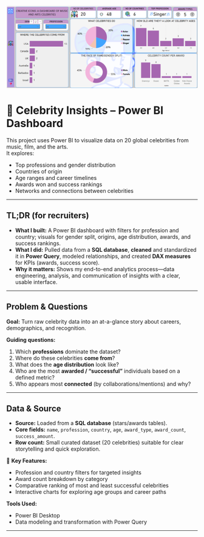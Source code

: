 ![Celebrity Insights Dashboard](https://github.com/Charles-Amegashie/famous-people-data-visualization-powerbi/blob/main/FAMOUS%20PEOPLE.png)

# 🌟 Celebrity Insights – Power BI Dashboard

This project uses Power BI to visualize data on 20 global celebrities from music, film, and the arts.  
It explores:
- Top professions and gender distribution
- Countries of origin
- Age ranges and career timelines
- Awards won and success rankings
- Networks and connections between celebrities

---

## TL;DR (for recruiters)
- **What I built:** A Power BI dashboard with filters for profession and country; visuals for gender split, origins, age distribution, awards, and success rankings.
- **What I did:** Pulled data from a **SQL database**, **cleaned** and standardized it in **Power Query**, modeled relationships, and created **DAX measures** for KPIs (awards, success score).
- **Why it matters:** Shows my end-to-end analytics process—data engineering, analysis, and communication of insights with a clear, usable interface.

---
## Problem & Questions
**Goal:** Turn raw celebrity data into an at-a-glance story about careers, demographics, and recognition.

**Guiding questions:**
1. Which **professions** dominate the dataset?
2. Where do these celebrities **come from**?
3. What does the **age distribution** look like?
4. Who are the most **awarded / “successful”** individuals based on a defined metric?
5. Who appears most **connected** (by collaborations/mentions) and why?

---

## Data & Source
- **Source:** Loaded from a **SQL database** (stars/awards tables).
- **Core fields:** `name`, `profession`, `country`, `age`, `award_type`, `award_count`, `success_amount`.
- **Row count:** Small curated dataset (20 celebrities) suitable for clear storytelling and quick exploration.


📌 **Key Features:**
- Profession and country filters for targeted insights  
- Award count breakdown by category  
- Comparative ranking of most and least successful celebrities  
- Interactive charts for exploring age groups and career paths  

**Tools Used:**  
- Power BI Desktop  
- Data modeling and transformation with Power Query  

---
